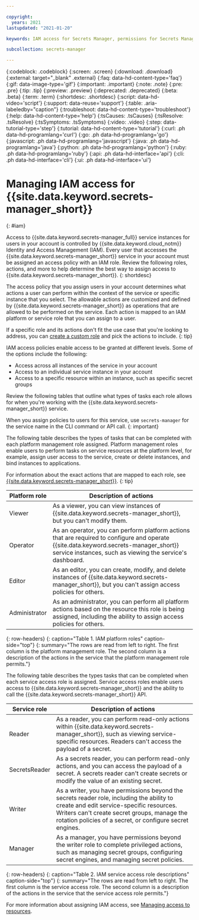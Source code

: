 ```yaml
---

copyright:
  years: 2021
lastupdated: "2021-01-20"

keywords: IAM access for Secrets Manager, permissions for Secrets Manager, identity and access management for Secrets Manager, roles for Secrets Manager, actions for Secrets Manager, assigning access for Secrets Manager

subcollection: secrets-manager

---
```


{:codeblock: .codeblock}
{:screen: .screen}
{:download: .download}
{:external: target="_blank" .external}
{:faq: data-hd-content-type='faq'}
{:gif: data-image-type='gif'}
{:important: .important}
{:note: .note}
{:pre: .pre}
{:tip: .tip}
{:preview: .preview}
{:deprecated: .deprecated}
{:beta: .beta}
{:term: .term}
{:shortdesc: .shortdesc}
{:script: data-hd-video='script'}
{:support: data-reuse='support'}
{:table: .aria-labeledby="caption"}
{:troubleshoot: data-hd-content-type='troubleshoot'}
{:help: data-hd-content-type='help'}
{:tsCauses: .tsCauses}
{:tsResolve: .tsResolve}
{:tsSymptoms: .tsSymptoms}
{:video: .video}
{:step: data-tutorial-type='step'}
{:tutorial: data-hd-content-type='tutorial'}
{:curl: .ph data-hd-programlang='curl'}
{:go: .ph data-hd-programlang='go'} 
{:javascript: .ph data-hd-programlang='javascript'}
{:java: .ph data-hd-programlang='java'}
{:python: .ph data-hd-programlang='python'}
{:ruby: .ph data-hd-programlang='ruby'}
{:api: .ph data-hd-interface='api'}
{:cli: .ph data-hd-interface='cli'}
{:ui: .ph data-hd-interface='ui'}

# Managing IAM access for {{site.data.keyword.secrets-manager_short}}
{: #iam}



Access to {{site.data.keyword.secrets-manager_full}} service instances for users in your account is controlled by {{site.data.keyword.cloud_notm}} Identity and Access Management (IAM). Every user that accesses the {{site.data.keyword.secrets-manager_short}} service in your account must be assigned an access policy with an IAM role. Review the following roles, actions, and more to help determine the best way to assign access to {{site.data.keyword.secrets-manager_short}}.
{: shortdesc} 

The access policy that you assign users in your account determines what actions a user can perform within the context of the service or specific instance that you select. The allowable actions are customized and defined by {{site.data.keyword.secrets-manager_short}} as operations that are allowed to be performed on the service. Each action is mapped to an IAM platform or service role that you can assign to a user.

If a specific role and its actions don't fit the use case that you're looking to address, you can [create a custom role](/docs/account?topic=account-custom-roles#custom-access-roles) and pick the actions to include.
{: tip}

IAM access policies enable access to be granted at different levels. Some of the options include the following: 

- Access across all instances of the service in your account
- Access to an individual service instance in your account
- Access to a specific resource within an instance, such as specific secret groups

Review the following tables that outline what types of tasks each role allows for when you're working with the {{site.data.keyword.secrets-manager_short}} service.

When you assign policies to users for this service, use `secrets-manager` for the service name in the CLI command or API call.
{: important}

The following table describes the types of tasks that can be completed with each platform management role assigned. Platform management roles enable users to perform tasks on service resources at the platform level, for example, assign user access to the service, create or delete instances, and bind instances to applications.

For information about the exact actions that are mapped to each role, see [{{site.data.keyword.secrets-manager_short}}](/docs/account?topic=account-iam-service-roles-actions#secrets-manager).
{: tip}



| Platform role | Description of actions | 
|----------------|------------------------|
| Viewer         | As a viewer, you can view instances of {{site.data.keyword.secrets-manager_short}}, but you can't modify them. |
| Operator       | As an operator, you can perform platform actions that are required to configure and operate {{site.data.keyword.secrets-manager_short}} service instances, such as viewing the service's dashboard. |
| Editor         | As an editor, you can create, modify, and delete instances of {{site.data.keyword.secrets-manager_short}}, but you can't assign access policies for others. | 
| Administrator  | As an administrator, you can perform all platform actions based on the resource this role is being assigned, including the ability to assign access policies for others. |
{: row-headers}
{: caption="Table 1. IAM platform roles" caption-side="top"}
{: summary="The rows are read from left to right. The first column is the platform management role. The second column is a description of the actions in the service that the platform management role permits."}


The following table describes the types tasks that can be completed when each service access role is assigned. Service access roles enable users access to {{site.data.keyword.secrets-manager_short}} and the ability to call the {{site.data.keyword.secrets-manager_short}} API.

| Service role | Description of actions | 
|---------------------|------------------------|
| Reader             | As a reader, you can perform read-only actions within {{site.data.keyword.secrets-manager_short}}, such as viewing service-specific resources. Readers can't access the payload of a secret.  |
| SecretsReader | As a secrets reader, you can perform read-only actions, and you can access the payload of a secret. A secrets reader can't create secrets or modify the value of an existing secret. |
| Writer            | As a writer, you have permissions beyond the secrets reader role, including the ability to create and edit service-specific resources. Writers can't create secret groups, manage the rotation policies of a secret, or configure secret engines.           |
| Manager             | As a manager, you have permissions beyond the writer role to complete privileged actions, such as managing secret groups, configuring secret engines, and managing secret policies.         | 
{: row-headers}
{: caption="Table 2. IAM service access role descriptions" caption-side="top"}
{: summary="The rows are read from left to right. The first column is the service access role. The second column is a description of the actions in the service that the service access role permits."}

For more information about assigning IAM access, see [Managing access to resources](/docs/account?topic=account-assign-access-resources).

